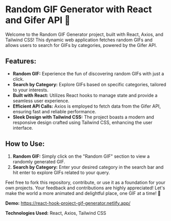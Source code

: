 # Random GIF Generator with React and Gifer API 🚀

Welcome to the Random GIF Generator project, built with React, Axios, and Tailwind CSS! This dynamic web application fetches random GIFs and allows users to search for GIFs by categories, powered by the Gifer API.

## Features:
- **Random GIF:** Experience the fun of discovering random GIFs with just a click.
- **Search by Category:** Explore GIFs based on specific categories, tailored to your interests.
- **Built with React:** Utilizes React hooks to manage state and provide a seamless user experience.
- **Efficient API Calls:** Axios is employed to fetch data from the Gifer API, ensuring fast and reliable performance.
- **Sleek Design with Tailwind CSS:** The project boasts a modern and responsive design crafted using Tailwind CSS, enhancing the user interface.

## How to Use:
1. **Random GIF:** Simply click on the "Random GIF" section to view a randomly generated GIF.
2. **Search by Category:** Enter your desired category in the search bar and hit enter to explore GIFs related to your query.

Feel free to fork this repository, contribute, or use it as a foundation for your own projects. Your feedback and contributions are highly appreciated! Let's make the world a more animated and delightful place, one GIF at a time! 🎉

**Demo:** https://react-hook-project-gif-generator.netlify.app/

**Technologies Used:** React, Axios, Tailwind CSS

